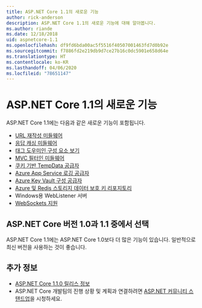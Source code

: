 ```yaml
---
title: ASP.NET Core 1.1의 새로운 기능
author: rick-anderson
description: ASP.NET Core 1.1의 새로운 기능에 대해 알아봅니다.
ms.author: riande
ms.date: 12/18/2018
uid: aspnetcore-1.1
ms.openlocfilehash: df9fd6bda00ac5f5516f40507001463fd7d0b92e
ms.sourcegitcommit: f7886fd2e219db9d7ce27b16c0dc5901e658d64e
ms.translationtype: HT
ms.contentlocale: ko-KR
ms.lasthandoff: 04/06/2020
ms.locfileid: "78651147"
---
```

# <a name="whats-new-in-aspnet-core-11"></a>ASP.NET Core 1.1의 새로운 기능

ASP.NET Core 1.1에는 다음과 같은 새로운 기능이 포함됩니다.

- [URL 재작성 미들웨어](xref:fundamentals/url-rewriting)
- [응답 캐싱 미들웨어](xref:performance/caching/middleware)
- [태그 도우미인 구성 요소 보기](xref:mvc/views/view-components#invoking-a-view-component-as-a-tag-helper)
- [MVC 필터인 미들웨어](xref:mvc/controllers/filters#using-middleware-in-the-filter-pipeline)
- [쿠키 기반 TempData 공급자](xref:fundamentals/app-state#tempdata)
- [Azure App Service 로깅 공급자](xref:fundamentals/logging/index#azure-app-service-provider)
- [Azure Key Vault 구성 공급자](xref:security/key-vault-configuration)
- [Azure 및 Redis 스토리지 데이터 보호 키 리포지토리](xref:security/data-protection/implementation/key-storage-providers)
- Windows용 WebListener 서버
- [WebSockets 지원](xref:fundamentals/websockets)

## <a name="choosing-between-versions-10-and-11-of-aspnet-core"></a>ASP.NET Core 버전 1.0과 1.1 중에서 선택

ASP.NET Core 1.1에는 ASP.NET Core 1.0보다 더 많은 기능이 있습니다. 일반적으로 최신 버전을 사용하는 것이 좋습니다.

## <a name="additional-information"></a>추가 정보

- [ASP.NET Core 1.1.0 릴리스 정보](https://github.com/dotnet/aspnetcore/releases/tag/1.1.0)
- ASP.NET Core 개발팀의 진행 상황 및 계획과 연결하려면 [ASP.NET 커뮤니티 스탠드업](https://live.asp.net/)을 시청하세요.
